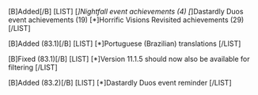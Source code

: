 [B]Added[/B]
[LIST]
[*]Nightfall event achievements (4)
[*]Dastardly Duos event achievements (19)
[*]Horrific Visions Revisited achievements (29)
[/LIST]

[B]Added (83.1)[/B]
[LIST]
[*]Portuguese (Brazilian) translations
[/LIST]

[B]Fixed (83.1)[/B]
[LIST]
[*]Version 11.1.5 should now also be available for filtering
[/LIST]

[B]Added (83.2)[/B]
[LIST]
[*]Dastardly Duos event reminder
[/LIST]